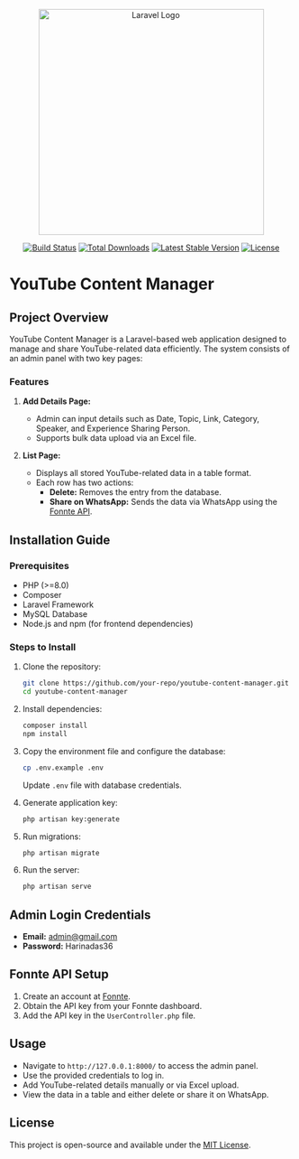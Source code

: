 <p align="center"><a href="https://laravel.com" target="_blank"><img src="https://raw.githubusercontent.com/laravel/art/master/logo-lockup/5%20SVG/2%20CMYK/1%20Full%20Color/laravel-logolockup-cmyk-red.svg" width="400" alt="Laravel Logo"></a></p>

<p align="center">
<a href="https://github.com/laravel/framework/actions"><img src="https://github.com/laravel/framework/workflows/tests/badge.svg" alt="Build Status"></a>
<a href="https://packagist.org/packages/laravel/framework"><img src="https://img.shields.io/packagist/dt/laravel/framework" alt="Total Downloads"></a>
<a href="https://packagist.org/packages/laravel/framework"><img src="https://img.shields.io/packagist/v/laravel/framework" alt="Latest Stable Version"></a>
<a href="https://packagist.org/packages/laravel/framework"><img src="https://img.shields.io/packagist/l/laravel/framework" alt="License"></a>
</p>

# YouTube Content Manager

## Project Overview
YouTube Content Manager is a Laravel-based web application designed to manage and share YouTube-related data efficiently. The system consists of an admin panel with two key pages:

### Features
1. **Add Details Page:**
   - Admin can input details such as Date, Topic, Link, Category, Speaker, and Experience Sharing Person.
   - Supports bulk data upload via an Excel file.

2. **List Page:**
   - Displays all stored YouTube-related data in a table format.
   - Each row has two actions:
     - **Delete:** Removes the entry from the database.
     - **Share on WhatsApp:** Sends the data via WhatsApp using the [Fonnte API](https://fonnte.com/).

## Installation Guide

### Prerequisites
- PHP (>=8.0)
- Composer
- Laravel Framework
- MySQL Database
- Node.js and npm (for frontend dependencies)

### Steps to Install
1. Clone the repository:
   ```bash
   git clone https://github.com/your-repo/youtube-content-manager.git
   cd youtube-content-manager
   ```
2. Install dependencies:
   ```bash
   composer install
   npm install
   ```
3. Copy the environment file and configure the database:
   ```bash
   cp .env.example .env
   ```
   Update `.env` file with database credentials.

4. Generate application key:
   ```bash
   php artisan key:generate
   ```
5. Run migrations:
   ```bash
   php artisan migrate
   ```
6. Run the server:
   ```bash
   php artisan serve
   ```

## Admin Login Credentials
- **Email:** [admin@gmail.com](mailto:admin@gmail.com)
- **Password:** Harinadas36

## Fonnte API Setup
1. Create an account at [Fonnte](https://fonnte.com/).
2. Obtain the API key from your Fonnte dashboard.
3. Add the API key in the `UserController.php` file.

## Usage
- Navigate to `http://127.0.0.1:8000/` to access the admin panel.
- Use the provided credentials to log in.
- Add YouTube-related details manually or via Excel upload.
- View the data in a table and either delete or share it on WhatsApp.

## License
This project is open-source and available under the [MIT License](LICENSE).